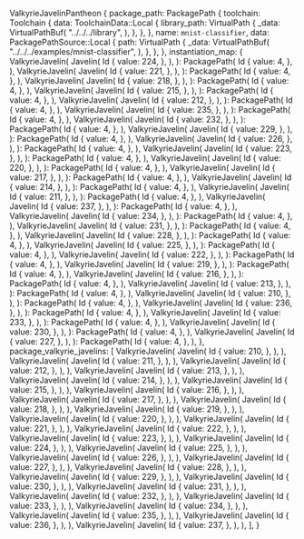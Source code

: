 ValkyrieJavelinPantheon {
    package_path: PackagePath {
        toolchain: Toolchain {
            data: ToolchainData::Local {
                library_path: VirtualPath {
                    _data: VirtualPathBuf(
                        "../../../library",
                    ),
                },
            },
        },
        name: `mnist-classifier`,
        data: PackagePathSource::Local {
            path: VirtualPath {
                _data: VirtualPathBuf(
                    "../../../examples/mnist-classifier",
                ),
            },
        },
    },
    instantiation_map: {
        ValkyrieJavelin(
            Javelin(
                Id {
                    value: 224,
                },
            ),
        ): PackagePath(
            Id {
                value: 4,
            },
        ),
        ValkyrieJavelin(
            Javelin(
                Id {
                    value: 221,
                },
            ),
        ): PackagePath(
            Id {
                value: 4,
            },
        ),
        ValkyrieJavelin(
            Javelin(
                Id {
                    value: 218,
                },
            ),
        ): PackagePath(
            Id {
                value: 4,
            },
        ),
        ValkyrieJavelin(
            Javelin(
                Id {
                    value: 215,
                },
            ),
        ): PackagePath(
            Id {
                value: 4,
            },
        ),
        ValkyrieJavelin(
            Javelin(
                Id {
                    value: 212,
                },
            ),
        ): PackagePath(
            Id {
                value: 4,
            },
        ),
        ValkyrieJavelin(
            Javelin(
                Id {
                    value: 235,
                },
            ),
        ): PackagePath(
            Id {
                value: 4,
            },
        ),
        ValkyrieJavelin(
            Javelin(
                Id {
                    value: 232,
                },
            ),
        ): PackagePath(
            Id {
                value: 4,
            },
        ),
        ValkyrieJavelin(
            Javelin(
                Id {
                    value: 229,
                },
            ),
        ): PackagePath(
            Id {
                value: 4,
            },
        ),
        ValkyrieJavelin(
            Javelin(
                Id {
                    value: 226,
                },
            ),
        ): PackagePath(
            Id {
                value: 4,
            },
        ),
        ValkyrieJavelin(
            Javelin(
                Id {
                    value: 223,
                },
            ),
        ): PackagePath(
            Id {
                value: 4,
            },
        ),
        ValkyrieJavelin(
            Javelin(
                Id {
                    value: 220,
                },
            ),
        ): PackagePath(
            Id {
                value: 4,
            },
        ),
        ValkyrieJavelin(
            Javelin(
                Id {
                    value: 217,
                },
            ),
        ): PackagePath(
            Id {
                value: 4,
            },
        ),
        ValkyrieJavelin(
            Javelin(
                Id {
                    value: 214,
                },
            ),
        ): PackagePath(
            Id {
                value: 4,
            },
        ),
        ValkyrieJavelin(
            Javelin(
                Id {
                    value: 211,
                },
            ),
        ): PackagePath(
            Id {
                value: 4,
            },
        ),
        ValkyrieJavelin(
            Javelin(
                Id {
                    value: 237,
                },
            ),
        ): PackagePath(
            Id {
                value: 4,
            },
        ),
        ValkyrieJavelin(
            Javelin(
                Id {
                    value: 234,
                },
            ),
        ): PackagePath(
            Id {
                value: 4,
            },
        ),
        ValkyrieJavelin(
            Javelin(
                Id {
                    value: 231,
                },
            ),
        ): PackagePath(
            Id {
                value: 4,
            },
        ),
        ValkyrieJavelin(
            Javelin(
                Id {
                    value: 228,
                },
            ),
        ): PackagePath(
            Id {
                value: 4,
            },
        ),
        ValkyrieJavelin(
            Javelin(
                Id {
                    value: 225,
                },
            ),
        ): PackagePath(
            Id {
                value: 4,
            },
        ),
        ValkyrieJavelin(
            Javelin(
                Id {
                    value: 222,
                },
            ),
        ): PackagePath(
            Id {
                value: 4,
            },
        ),
        ValkyrieJavelin(
            Javelin(
                Id {
                    value: 219,
                },
            ),
        ): PackagePath(
            Id {
                value: 4,
            },
        ),
        ValkyrieJavelin(
            Javelin(
                Id {
                    value: 216,
                },
            ),
        ): PackagePath(
            Id {
                value: 4,
            },
        ),
        ValkyrieJavelin(
            Javelin(
                Id {
                    value: 213,
                },
            ),
        ): PackagePath(
            Id {
                value: 4,
            },
        ),
        ValkyrieJavelin(
            Javelin(
                Id {
                    value: 210,
                },
            ),
        ): PackagePath(
            Id {
                value: 4,
            },
        ),
        ValkyrieJavelin(
            Javelin(
                Id {
                    value: 236,
                },
            ),
        ): PackagePath(
            Id {
                value: 4,
            },
        ),
        ValkyrieJavelin(
            Javelin(
                Id {
                    value: 233,
                },
            ),
        ): PackagePath(
            Id {
                value: 4,
            },
        ),
        ValkyrieJavelin(
            Javelin(
                Id {
                    value: 230,
                },
            ),
        ): PackagePath(
            Id {
                value: 4,
            },
        ),
        ValkyrieJavelin(
            Javelin(
                Id {
                    value: 227,
                },
            ),
        ): PackagePath(
            Id {
                value: 4,
            },
        ),
    },
    package_valkyrie_javelins: [
        ValkyrieJavelin(
            Javelin(
                Id {
                    value: 210,
                },
            ),
        ),
        ValkyrieJavelin(
            Javelin(
                Id {
                    value: 211,
                },
            ),
        ),
        ValkyrieJavelin(
            Javelin(
                Id {
                    value: 212,
                },
            ),
        ),
        ValkyrieJavelin(
            Javelin(
                Id {
                    value: 213,
                },
            ),
        ),
        ValkyrieJavelin(
            Javelin(
                Id {
                    value: 214,
                },
            ),
        ),
        ValkyrieJavelin(
            Javelin(
                Id {
                    value: 215,
                },
            ),
        ),
        ValkyrieJavelin(
            Javelin(
                Id {
                    value: 216,
                },
            ),
        ),
        ValkyrieJavelin(
            Javelin(
                Id {
                    value: 217,
                },
            ),
        ),
        ValkyrieJavelin(
            Javelin(
                Id {
                    value: 218,
                },
            ),
        ),
        ValkyrieJavelin(
            Javelin(
                Id {
                    value: 219,
                },
            ),
        ),
        ValkyrieJavelin(
            Javelin(
                Id {
                    value: 220,
                },
            ),
        ),
        ValkyrieJavelin(
            Javelin(
                Id {
                    value: 221,
                },
            ),
        ),
        ValkyrieJavelin(
            Javelin(
                Id {
                    value: 222,
                },
            ),
        ),
        ValkyrieJavelin(
            Javelin(
                Id {
                    value: 223,
                },
            ),
        ),
        ValkyrieJavelin(
            Javelin(
                Id {
                    value: 224,
                },
            ),
        ),
        ValkyrieJavelin(
            Javelin(
                Id {
                    value: 225,
                },
            ),
        ),
        ValkyrieJavelin(
            Javelin(
                Id {
                    value: 226,
                },
            ),
        ),
        ValkyrieJavelin(
            Javelin(
                Id {
                    value: 227,
                },
            ),
        ),
        ValkyrieJavelin(
            Javelin(
                Id {
                    value: 228,
                },
            ),
        ),
        ValkyrieJavelin(
            Javelin(
                Id {
                    value: 229,
                },
            ),
        ),
        ValkyrieJavelin(
            Javelin(
                Id {
                    value: 230,
                },
            ),
        ),
        ValkyrieJavelin(
            Javelin(
                Id {
                    value: 231,
                },
            ),
        ),
        ValkyrieJavelin(
            Javelin(
                Id {
                    value: 232,
                },
            ),
        ),
        ValkyrieJavelin(
            Javelin(
                Id {
                    value: 233,
                },
            ),
        ),
        ValkyrieJavelin(
            Javelin(
                Id {
                    value: 234,
                },
            ),
        ),
        ValkyrieJavelin(
            Javelin(
                Id {
                    value: 235,
                },
            ),
        ),
        ValkyrieJavelin(
            Javelin(
                Id {
                    value: 236,
                },
            ),
        ),
        ValkyrieJavelin(
            Javelin(
                Id {
                    value: 237,
                },
            ),
        ),
    ],
}